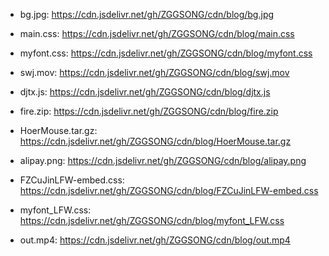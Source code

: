 
- bg.jpg: https://cdn.jsdelivr.net/gh/ZGGSONG/cdn/blog/bg.jpg

- main.css: https://cdn.jsdelivr.net/gh/ZGGSONG/cdn/blog/main.css

- myfont.css: https://cdn.jsdelivr.net/gh/ZGGSONG/cdn/blog/myfont.css


- swj.mov: https://cdn.jsdelivr.net/gh/ZGGSONG/cdn/blog/swj.mov

- djtx.js: https://cdn.jsdelivr.net/gh/ZGGSONG/cdn/blog/djtx.js

- fire.zip: https://cdn.jsdelivr.net/gh/ZGGSONG/cdn/blog/fire.zip

- HoerMouse.tar.gz: https://cdn.jsdelivr.net/gh/ZGGSONG/cdn/blog/HoerMouse.tar.gz

- alipay.png: https://cdn.jsdelivr.net/gh/ZGGSONG/cdn/blog/alipay.png


- FZCuJinLFW-embed.css: https://cdn.jsdelivr.net/gh/ZGGSONG/cdn/blog/FZCuJinLFW-embed.css

- myfont_LFW.css: https://cdn.jsdelivr.net/gh/ZGGSONG/cdn/blog/myfont_LFW.css


- out.mp4: https://cdn.jsdelivr.net/gh/ZGGSONG/cdn/blog/out.mp4
